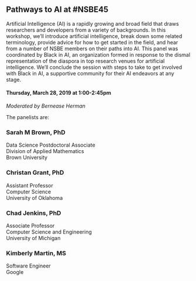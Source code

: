 ## Pathways to AI at #NSBE45

Artificial Intelligence (AI) is a rapidly growing and broad field that draws researchers and developers from a variety of backgrounds. In this workshop, we’ll introduce artificial intelligence, break down some related terminology, provide advice for how to get started in the field, and hear from a number of NSBE members on their paths into AI. This panel was coordinated by Black in AI, an organization formed in response to the dismal representation of the diaspora in top research venues for artificial intelligence. We’ll conclude the session with steps to take to get involved with Black in AI, a supportive community for their AI endeavors at any stage. 

#### Thursday, March 28, 2019 at 1:00-2:45pm

_Moderated by Bernease Herman_

The panelists are:

### Sarah M Brown, PhD
Data Science Postdoctoral Associate  
Division of Applied Mathematics  
Brown University

### Christan Grant, PhD
Assistant Professor  
Computer Science  
University of Oklahoma  


### Chad Jenkins, PhD
Associate Professor  
Computer Science and Engineering  
University of Michigan


### Kimberly Martin, MS
Software Engineer  
Google  
